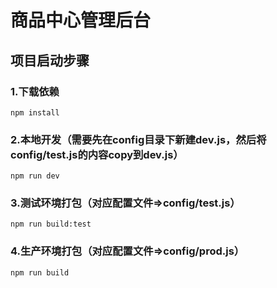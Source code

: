 
# 商品中心管理后台

## 项目启动步骤

### 1.下载依赖
```
npm install
```

### 2.本地开发（需要先在config目录下新建dev.js，然后将config/test.js的内容copy到dev.js）
```
npm run dev
```

### 3.测试环境打包（对应配置文件=>config/test.js）
```
npm run build:test
```

### 4.生产环境打包（对应配置文件=>config/prod.js）
```
npm run build
```
